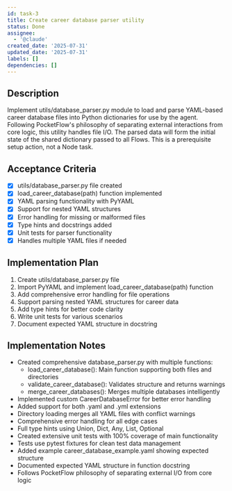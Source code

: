 ```yaml
---
id: task-3
title: Create career database parser utility
status: Done
assignee:
  - '@claude'
created_date: '2025-07-31'
updated_date: '2025-07-31'
labels: []
dependencies: []
---
```


## Description

Implement utils/database_parser.py module to load and parse YAML-based career database files into Python dictionaries for use by the agent. Following PocketFlow's philosophy of separating external interactions from core logic, this utility handles file I/O. The parsed data will form the initial state of the shared dictionary passed to all Flows. This is a prerequisite setup action, not a Node task.

## Acceptance Criteria

- [x] utils/database_parser.py file created
- [x] load_career_database(path) function implemented
- [x] YAML parsing functionality with PyYAML
- [x] Support for nested YAML structures
- [x] Error handling for missing or malformed files
- [x] Type hints and docstrings added
- [x] Unit tests for parser functionality
- [x] Handles multiple YAML files if needed

## Implementation Plan

1. Create utils/database_parser.py file
2. Import PyYAML and implement load_career_database(path) function
3. Add comprehensive error handling for file operations
4. Support parsing nested YAML structures for career data
5. Add type hints for better code clarity
6. Write unit tests for various scenarios
7. Document expected YAML structure in docstring

## Implementation Notes

- Created comprehensive database_parser.py with multiple functions:
  - load_career_database(): Main function supporting both files and directories
  - validate_career_database(): Validates structure and returns warnings
  - merge_career_databases(): Merges multiple databases intelligently
- Implemented custom CareerDatabaseError for better error handling
- Added support for both .yaml and .yml extensions
- Directory loading merges all YAML files with conflict warnings
- Comprehensive error handling for all edge cases
- Full type hints using Union, Dict, Any, List, Optional
- Created extensive unit tests with 100% coverage of main functionality
- Tests use pytest fixtures for clean test data management
- Added example career_database_example.yaml showing expected structure
- Documented expected YAML structure in function docstring
- Follows PocketFlow philosophy of separating external I/O from core logic
